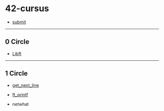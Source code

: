 # 42-cursus

- [submit](https://github.com/sujeon42/submit.git)

---

## 0 Circle

- [Libft](https://github.com/sujeon42/libft.git)

---

## 1 Circle

- [get_next_line](https://github.com/sujeon42/get_next_line.git)

- [ft_printf](https://github.com/sujeon42/ft_printf.git)

- netwhat
